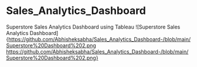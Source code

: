 # Sales_Analytics_Dashboard
Superstore Sales Analytics Dashboard using Tableau
![Superstore Sales Analytics Dashboard]{https://github.com/Abhisheksabha/Sales_Analytics_Dashboard-/blob/main/Superstore%20Dashboard%202.png https://github.com/Abhisheksabha/Sales_Analytics_Dashboard-/blob/main/Superstore%20Dashboard%202.png}
